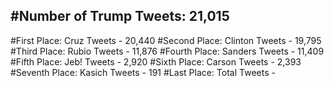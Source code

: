 #Number of Trump Tweets: 21,015
---
#First Place: Cruz Tweets - 20,440
#Second Place: Clinton Tweets - 19,795
#Third Place: Rubio Tweets - 11,876
#Fourth Place: Sanders Tweets - 11,409
#Fifth Place: Jeb! Tweets - 2,920
#Sixth Place: Carson Tweets - 2,393
#Seventh Place: Kasich Tweets - 191
#Last Place: Total Tweets -  
